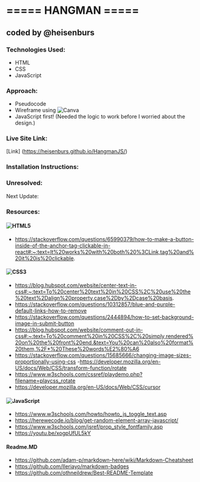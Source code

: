# ===== HANGMAN =====

## coded by @heisenburs

### Technologies Used:

- HTML
- CSS
- JavaScript

### Approach:

- Pseudocode
- Wireframe using ![Canva](https://img.shields.io/badge/Canva-%2300C4CC.svg?style=for-the-badge&logo=Canva&logoColor=white)
- JavaScript first! (Needed the logic to work before I worried about the design.)

### Live Site Link:

[Link] (https://heisenburs.github.io/HangmanJS/)

### Installation Instructions:

### Unresolved:

Next Update:

### Resources:

#### ![HTML5](https://img.shields.io/badge/html5-%23E34F26.svg?style=for-the-badge&logo=html5&logoColor=white)

- https://stackoverflow.com/questions/65990379/how-to-make-a-button-inside-of-the-anchor-tag-clickable-in-react#:~:text=It%20works%20with%20both%20%3CLink,tag%20and%20it%20is%20clickable.

#### ![CSS3](https://img.shields.io/badge/css3-%231572B6.svg?style=for-the-badge&logo=css3&logoColor=white)

- https://blog.hubspot.com/website/center-text-in-css#:~:text=To%20center%20text%20in%20CSS%2C%20use%20the%20text%2Dalign%20property,case%2Dby%2Dcase%20basis.
- https://stackoverflow.com/questions/10312857/blue-and-purple-default-links-how-to-remove
- https://stackoverflow.com/questions/2444894/how-to-set-background-image-in-submit-button
- https://blog.hubspot.com/website/comment-out-in-css#:~:text=To%20comment%20in%20CSS%2C%20simply,rendered%20on%20the%20front%20end.&text=You%20can%20also%20format%20them,%2F*%20These%20words%E2%80%A6
- https://stackoverflow.com/questions/15685666/changing-image-sizes-proportionally-using-css -https://developer.mozilla.org/en-US/docs/Web/CSS/transform-function/rotate
- https://www.w3schools.com/cssref/playdemo.php?filename=playcss_rotate
- https://developer.mozilla.org/en-US/docs/Web/CSS/cursor

#### ![JavaScript](https://img.shields.io/badge/javascript-%23323330.svg?style=for-the-badge&logo=javascript&logoColor=%23F7DF1E)

- https://www.w3schools.com/howto/howto_js_toggle_text.asp
- https://herewecode.io/blog/get-random-element-array-javascript/
- https://www.w3schools.com/jsref/prop_style_fontfamily.asp
- https://youtu.be/xogpUfUL5kY

#### Readme.MD

- https://github.com/adam-p/markdown-here/wiki/Markdown-Cheatsheet
- https://github.com/Ileriayo/markdown-badges
- https://github.com/othneildrew/Best-README-Template
